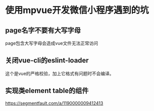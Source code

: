 # 使用mpvue开发微信小程序遇到的坑

## page名字不要有大写字母
page包含大写字母会造成vue文件无法正常访问

## 关闭vue-cli的eslint-loader
这个是vue的严格校验，加上它格式有问题时不会编译。

## 实现类element table的组件
https://segmentfault.com/a/1190000009412413
